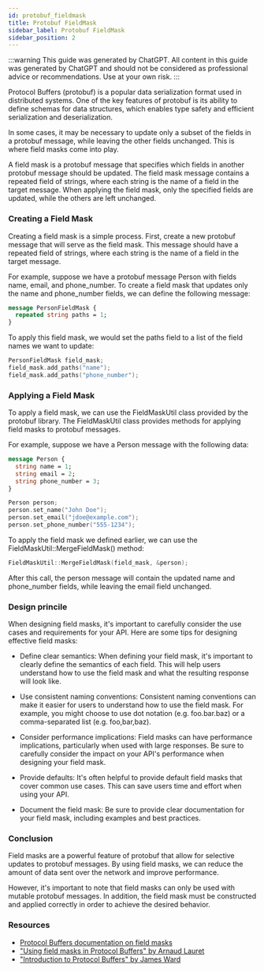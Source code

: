 ```yaml
---
id: protobuf_fieldmask
title: Protobuf FieldMask
sidebar_label: Protobuf FieldMask
sidebar_position: 2
---
```


:::warning
This guide was generated by ChatGPT. All content in this guide was generated by ChatGPT and should not be considered as professional advice or recommendations. Use at your own risk.
:::

Protocol Buffers (protobuf) is a popular data serialization format used in distributed systems. One of the key features of protobuf is its ability to define schemas for data structures, which enables type safety and efficient serialization and deserialization.

In some cases, it may be necessary to update only a subset of the fields in a protobuf message, while leaving the other fields unchanged. This is where field masks come into play.

A field mask is a protobuf message that specifies which fields in another protobuf message should be updated. The field mask message contains a repeated field of strings, where each string is the name of a field in the target message. When applying the field mask, only the specified fields are updated, while the others are left unchanged.

### Creating a Field Mask
Creating a field mask is a simple process. First, create a new protobuf message that will serve as the field mask. This message should have a repeated field of strings, where each string is the name of a field in the target message.

For example, suppose we have a protobuf message Person with fields name, email, and phone_number. To create a field mask that updates only the name and phone_number fields, we can define the following message:

```protobuf
message PersonFieldMask {
  repeated string paths = 1;
}
```

To apply this field mask, we would set the paths field to a list of the field names we want to update:

```cpp
PersonFieldMask field_mask;
field_mask.add_paths("name");
field_mask.add_paths("phone_number");
```

### Applying a Field Mask
To apply a field mask, we can use the FieldMaskUtil class provided by the protobuf library. The FieldMaskUtil class provides methods for applying field masks to protobuf messages.

For example, suppose we have a Person message with the following data:

```protobuf
message Person {
  string name = 1;
  string email = 2;
  string phone_number = 3;
}
```

```cpp
Person person;
person.set_name("John Doe");
person.set_email("jdoe@example.com");
person.set_phone_number("555-1234");
```

To apply the field mask we defined earlier, we can use the FieldMaskUtil::MergeFieldMask() method:

```cpp
FieldMaskUtil::MergeFieldMask(field_mask, &person);
```

After this call, the person message will contain the updated name and phone_number fields, while leaving the email field unchanged.

### Design princile

When designing field masks, it's important to carefully consider the use cases and requirements for your API. Here are some tips for designing effective field masks:

- Define clear semantics: When defining your field mask, it's important to clearly define the semantics of each field. This will help users understand how to use the field mask and what the resulting response will look like.

- Use consistent naming conventions: Consistent naming conventions can make it easier for users to understand how to use the field mask. For example, you might choose to use dot notation (e.g. foo.bar.baz) or a comma-separated list (e.g. foo,bar,baz).

- Consider performance implications: Field masks can have performance implications, particularly when used with large responses. Be sure to carefully consider the impact on your API's performance when designing your field mask.

- Provide defaults: It's often helpful to provide default field masks that cover common use cases. This can save users time and effort when using your API.

- Document the field mask: Be sure to provide clear documentation for your field mask, including examples and best practices.

### Conclusion
Field masks are a powerful feature of protobuf that allow for selective updates to protobuf messages. By using field masks, we can reduce the amount of data sent over the network and improve performance.

However, it's important to note that field masks can only be used with mutable protobuf messages. In addition, the field mask must be constructed and applied correctly in order to achieve the desired behavior.

### Resources

- [Protocol Buffers documentation on field masks](https://developers.google.com/protocol-buffers/docs/reference/google.protobuf#fieldmask)
- ["Using field masks in Protocol Buffers" by Arnaud Lauret](https://restlet.com/blog/2018/04/17/using-field-masks-in-protocol-buffers/)
- ["Introduction to Protocol Buffers" by James Ward](https://www.youtube.com/watch?v=0s1xgajbYcI)
